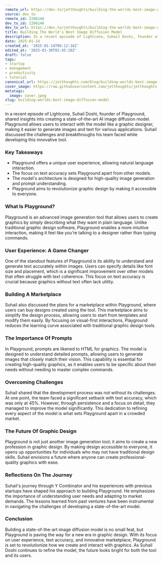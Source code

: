 ```yaml
---
remote_url: https://dev.to/jetthoughts/building-the-worlds-best-image-diffusion-model-5139
source: dev_to
remote_id: 2206146
dev_to_id: 2206146
dev_to_url: https://dev.to/jetthoughts/building-the-worlds-best-image-diffusion-model-5139
title: Building The World's Best Image Diffusion Model
description: In a recent episode of Lightcone, Suhail Doshi, founder of Playground, shared insights into creating...
date: 2025-01-14
created_at: '2025-01-14T06:12:16Z'
edited_at: '2025-01-30T02:45:28Z'
draft: false
tags:
- startup
- management
- productivity
- tutorial
canonical_url: https://jetthoughts.com/blog/building-worlds-best-image-diffusion-model/
cover_image: https://raw.githubusercontent.com/jetthoughts/jetthoughts.github.io/master/content/blog/building-worlds-best-image-diffusion-model/cover.jpeg
metatags:
  image: cover.jpeg
slug: building-worlds-best-image-diffusion-model
---
```

In a recent episode of Lightcone, Suhail Doshi, founder of Playground, shared insights into creating a state-of-the-art AI image diffusion model. Playground allows users to interact with the model like a graphic designer, making it easier to generate images and text for various applications. Suhail discussed the challenges and breakthroughs his team faced while developing this innovative tool.

### Key Takeaways

*   Playground offers a unique user experience, allowing natural language interaction.
*   The focus on text accuracy sets Playground apart from other models.
*   The model's architecture is designed for high-quality image generation and prompt understanding.
*   Playground aims to revolutionize graphic design by making it accessible to everyone.

### What Is Playground?

Playground is an advanced image generation tool that allows users to create graphics by simply describing what they want in plain language. Unlike traditional graphic design software, Playground enables a more intuitive interaction, making it feel like you’re talking to a designer rather than typing commands.

### User Experience: A Game Changer

One of the standout features of Playground is its ability to understand and generate text accurately within images. Users can specify details like font size and placement, which is a significant improvement over other models that often struggle with text coherence. This focus on text accuracy is crucial because graphics without text often lack utility.

### Building A Marketplace

Suhail also discussed the plans for a marketplace within Playground, where users can buy designs created using the tool. This marketplace aims to simplify the design process, allowing users to start from templates and modify them easily. By focusing on visual-first interactions, Playground reduces the learning curve associated with traditional graphic design tools.

### The Importance Of Prompts

In Playground, prompts are likened to HTML for graphics. The model is designed to understand detailed prompts, allowing users to generate images that closely match their vision. This capability is essential for creating high-quality graphics, as it enables users to be specific about their needs without needing to master complex commands.

### Overcoming Challenges

Suhail shared that the development process was not without its challenges. At one point, the team faced a significant setback with text accuracy, which was only at 45%. However, through persistence and a focus on detail, they managed to improve the model significantly. This dedication to refining every aspect of the model is what sets Playground apart in a crowded market.

### The Future Of Graphic Design

Playground is not just another image generation tool; it aims to create a new profession in graphic design. By making design accessible to everyone, it opens up opportunities for individuals who may not have traditional design skills. Suhail envisions a future where anyone can create professional-quality graphics with ease.

### Reflections On The Journey

Suhail's journey through Y Combinator and his experiences with previous startups have shaped his approach to building Playground. He emphasizes the importance of understanding user needs and adapting to market demands. The lessons learned from past ventures have been instrumental in navigating the challenges of developing a state-of-the-art model.

### Conclusion

Building a state-of-the-art image diffusion model is no small feat, but Playground is paving the way for a new era in graphic design. With its focus on user experience, text accuracy, and innovative marketplace, Playground is set to revolutionize how we create and interact with graphics. As Suhail Doshi continues to refine the model, the future looks bright for both the tool and its users.
